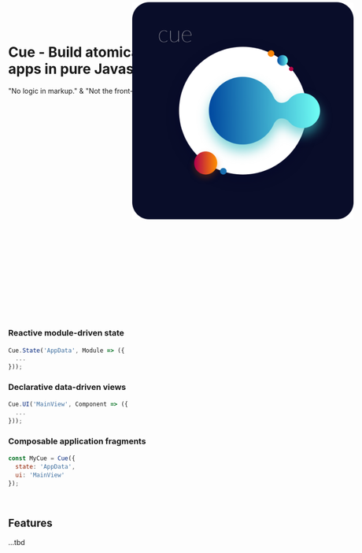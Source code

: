 # Cue - Build atomically reactive web apps in pure Javascript.

"No logic in markup." & "Not the front-end framework your dad used." 😢💔

<br>
<img align="left" src="https://github.com/monokee/Cue/raw/master/CueLogo.png" alt="Cue Logo" width="450" style="position: relative; margin-left: 50%; transform: translateY(-50%);"/>

### Reactive module-driven state
```javascript
Cue.State('AppData', Module => ({
  ...
}));
```
### Declarative data-driven views
```javascript
Cue.UI('MainView', Component => ({
  ...
}));
```
### Composable application fragments
```javascript
const MyCue = Cue({
  state: 'AppData',
  ui: 'MainView'
});
```
<br>

## Features
...tbd
